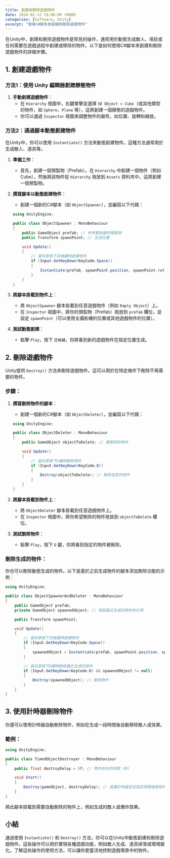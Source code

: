 ```yaml
---
title: 創建與刪除遊戲物件
date: 2024-02-12 19:00:00 +0800
categories: [Software, Unity]
excerpt: "使用C#腳本來創建和刪除遊戲物件"
---
```


在Unity中，創建和刪除遊戲物件是常見的操作，通常用於動態生成敵人、項目或任何需要在遊戲過程中創建或移除的物件。以下是如何使用C#腳本來創建和刪除遊戲物件的詳細步驟。

## **1. 創建遊戲物件**

### **方法1：使用 Unity 編輯器創建靜態物件**

1. **手動創建遊戲物件**：
   - 在 `Hierarchy` 視圖中，右鍵單擊並選擇 `3D Object > Cube`（或其他類型的物件，如 `Sphere`、`Plane` 等），這將創建一個靜態的遊戲物件。
   - 你可以通過 `Inspector` 視圖來調整物件的屬性，如位置、旋轉和縮放。

### **方法2：通過腳本動態創建物件**

在Unity中，你可以使用 `Instantiate()` 方法來動態創建物件。這種方法通常用於生成敵人、道具等。

1. **準備工作**：
   - 首先，創建一個預製物（Prefab）。在 `Hierarchy` 中創建一個物件（例如Cube），然後將該物件從 `Hierarchy` 拖放到 `Assets` 資料夾中，這將創建一個預製物。

2. **撰寫腳本以動態創建物件**：
   - 創建一個新的C#腳本（如 `ObjectSpawner`），並編寫以下代碼：

   ```csharp
   using UnityEngine;

   public class ObjectSpawner : MonoBehaviour
   {
       public GameObject prefab; // 參考要創建的預製物
       public Transform spawnPoint; // 生成位置

       void Update()
       {
           // 當玩家按下空格鍵時創建物件
           if (Input.GetKeyDown(KeyCode.Space))
           {
               Instantiate(prefab, spawnPoint.position, spawnPoint.rotation); // 創建物件
           }
       }
   }
   ```

3. **將腳本掛載到物件上**：
   - 將 `ObjectSpawner` 腳本掛載到任意遊戲物件（例如 `Empty Object`）上。
   - 在 `Inspector` 視圖中，將你的預製物（Prefab）拖放到 `prefab` 欄位，並設定 `spawnPoint`（可以使用主攝影機的位置或其他遊戲物件的位置）。

4. **測試動態創建**：
   - 點擊 `Play`，按下 `空格鍵`，你將看到新的遊戲物件在指定位置生成。

## **2. 刪除遊戲物件**

Unity提供 `Destroy()` 方法來刪除遊戲物件。這可以用於在特定條件下刪除不再需要的物件。

### **步驟**：

1. **撰寫刪除物件的腳本**：
   - 創建一個新的C#腳本（如 `ObjectDeleter`），並編寫以下代碼：

   ```csharp
   using UnityEngine;

   public class ObjectDeleter : MonoBehaviour
   {
       public GameObject objectToDelete; // 要刪除的物件

       void Update()
       {
           // 當玩家按下D鍵時刪除物件
           if (Input.GetKeyDown(KeyCode.D))
           {
               Destroy(objectToDelete); // 刪除指定的物件
           }
       }
   }
   ```

2. **將腳本掛載到物件上**：
   - 將 `ObjectDeleter` 腳本掛載到任意遊戲物件上。
   - 在 `Inspector` 視圖中，將你希望刪除的物件拖放到 `objectToDelete` 欄位。

3. **測試刪除物件**：
   - 點擊 `Play`，按下 `D` 鍵，你將看到指定的物件被刪除。

### **刪除生成的物件**：

你也可以刪除動態生成的物件。以下是基於之前生成物件的腳本添加刪除功能的示例：

```csharp
using UnityEngine;

public class ObjectSpawnerAndDeleter : MonoBehaviour
{
    public GameObject prefab;
    private GameObject spawnedObject; // 保留最近生成的物件的引用

    public Transform spawnPoint;

    void Update()
    {
        // 當玩家按下空格鍵時創建物件
        if (Input.GetKeyDown(KeyCode.Space))
        {
            spawnedObject = Instantiate(prefab, spawnPoint.position, spawnPoint.rotation); // 創建物件並保存引用
        }

        // 當玩家按下D鍵時刪除最近生成的物件
        if (Input.GetKeyDown(KeyCode.D) && spawnedObject != null)
        {
            Destroy(spawnedObject); // 刪除物件
        }
    }
}
```

## **3. 使用計時器刪除物件**

你還可以使用計時器自動刪除物件，例如在生成一段時間後自動移除敵人或效果。

### **範例**：

```csharp
using UnityEngine;

public class TimedObjectDestroyer : MonoBehaviour
{
    public float destroyDelay = 5f; // 物件存在的時間（秒）

    void Start()
    {
        Destroy(gameObject, destroyDelay); // 設置計時器並在指定時間後刪除物件
    }
}
```

將此腳本掛載到需要自動刪除的物件上，例如生成的敵人或爆炸效果。

## **小結**

通過使用 `Instantiate()` 和 `Destroy()` 方法，你可以在Unity中動態創建和刪除遊戲物件。這些操作可以用於實現各種遊戲功能，例如敵人生成、道具掉落或環境變化。了解這些操作的使用方法，可以讓你更靈活地控制遊戲場景中的物件。
